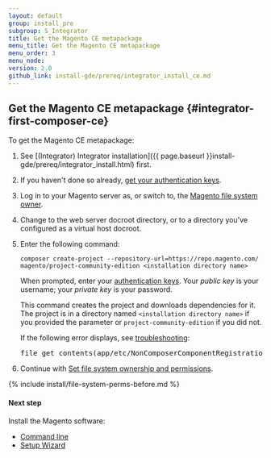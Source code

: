 ```yaml
---
layout: default
group: install_pre
subgroup: S_Integrator
title: Get the Magento CE metapackage
menu_title: Get the Magento CE metapackage
menu_order: 3
menu_node: 
version: 2.0
github_link: install-gde/prereq/integrator_install_ce.md
---
```


## Get the Magento CE metapackage {#integrator-first-composer-ce}

To get the Magento CE metapackage:

1.	See [(Integrator) Integrator installation]({{ page.baseurl }}install-gde/prereq/integrator_install.html) first.
1.	If you haven't done so already, <a href="{{page.baseurl}}install-gde/prereq/connect-auth.html">get your authentication keys</a>.
1.	Log in to your Magento server as, or switch to, the <a href="{{page.baseurl}}install-gde/prereq/file-sys-perms-over.html">Magento file system owner</a>.
2.	Change to the web server docroot directory, or to a directory you've configured as a virtual host docroot.
3.	Enter the following command:

		composer create-project --repository-url=https://repo.magento.com/ magento/project-community-edition <installation directory name>

	When prompted, enter your <a href="{{page.baseurl}}install-gde/prereq/connect-auth.html">authentication keys</a>. Your *public key* is your username; your *private key* is your password.

	This command creates the project and downloads dependencies for it. The project is in a directory named `<installation directory name>` if you provided the parameter or `project-community-edition` if you did not.

	<div class="bs-callout bs-callout-info" id="info">
  		<p>If the following error displays, see <a href="{{page.baseurl}}install-gde/trouble/tshoot_composer-fail.html">troubleshooting</a>:</p>
  		<pre>file_get_contents(app/etc/NonComposerComponentRegistration.php): failed to open stream: No such file or directory</pre>
	</div>

4.	Continue with <a href="#perms-over">Set file system ownership and permissions</a>.


{% include install/file-system-perms-before.md %}

#### Next step
Install the Magento software:

*	<a href="{{page.baseurl}}install-gde/install/cli/install-cli.html">Command line</a>
*	<a href="{{page.baseurl}}install-gde/install/web/install-web.html">Setup Wizard</a>
